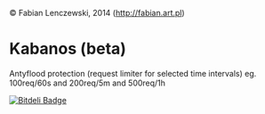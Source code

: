 © Fabian Lenczewski, 2014 (http://fabian.art.pl)

Kabanos (beta)
=======

Antyflood protection (request limiter for selected time intervals) eg. 100req/60s and 200req/5m and 500req/1h


[![Bitdeli Badge](https://d2weczhvl823v0.cloudfront.net/flenczewski/kabanos/trend.png)](https://bitdeli.com/free "Bitdeli Badge")

